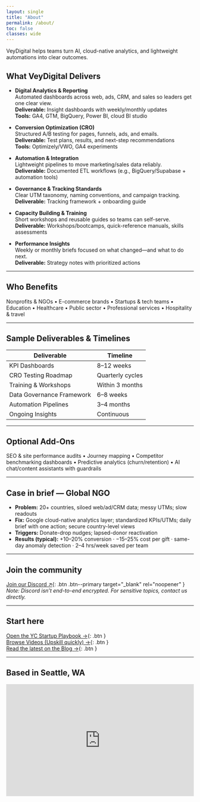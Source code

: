 ```yaml
---
layout: single
title: "About"
permalink: /about/
toc: false
classes: wide
---
```


VeyDigital helps teams turn AI, cloud-native analytics, and lightweight automations into clear outcomes.

## What VeyDigital Delivers

- **Digital Analytics & Reporting**  
  Automated dashboards across web, ads, CRM, and sales so leaders get one clear view.  
  **Deliverable:** Insight dashboards with weekly/monthly updates  
  **Tools:** GA4, GTM, BigQuery, Power BI, cloud BI studio

- **Conversion Optimization (CRO)**  
  Structured A/B testing for pages, funnels, ads, and emails.  
  **Deliverable:** Test plans, results, and next-step recommendations  
  **Tools:** Optimizely/VWO, GA4 experiments

- **Automation & Integration**  
  Lightweight pipelines to move marketing/sales data reliably.  
  **Deliverable:** Documented ETL workflows (e.g., BigQuery/Supabase + automation tools)

- **Governance & Tracking Standards**  
  Clear UTM taxonomy, naming conventions, and campaign tracking.  
  **Deliverable:** Tracking framework + onboarding guide

- **Capacity Building & Training**  
  Short workshops and reusable guides so teams can self-serve.  
  **Deliverable:** Workshops/bootcamps, quick-reference manuals, skills assessments

- **Performance Insights**  
  Weekly or monthly briefs focused on what changed—and what to do next.  
  **Deliverable:** Strategy notes with prioritized actions

---

## Who Benefits

Nonprofits & NGOs • E-commerce brands • Startups & tech teams • Education • Healthcare • Public sector • Professional services • Hospitality & travel

---

## Sample Deliverables & Timelines

| Deliverable               | Timeline         |
|---------------------------|------------------|
| KPI Dashboards            | 8–12 weeks       |
| CRO Testing Roadmap       | Quarterly cycles |
| Training & Workshops      | Within 3 months  |
| Data Governance Framework | 6–8 weeks        |
| Automation Pipelines      | 3–4 months       |
| Ongoing Insights          | Continuous       |

---

## Optional Add-Ons

SEO & site performance audits • Journey mapping • Competitor benchmarking dashboards • Predictive analytics (churn/retention) • AI chat/content assistants with guardrails

---

## Case in brief — Global NGO

- **Problem:** 20+ countries, siloed web/ad/CRM data; messy UTMs; slow readouts  
- **Fix:** Google cloud-native analytics layer; standardized KPIs/UTMs; daily brief with one action; secure country-level views  
- **Triggers:** Donate-drop nudges; lapsed-donor reactivation  
- **Results (typical):** +10–20% conversion · −15–25% cost per gift · same-day anomaly detection · 2–4 hrs/week saved per team

---

## Join the community

[Join our Discord ↗](https://discord.gg/yourInviteCode){: .btn .btn--primary target="_blank" rel="noopener" }  
*Note: Discord isn’t end-to-end encrypted. For sensitive topics, contact us directly.*

---

## Start here

[Open the YC Startup Playbook →](/playbook/){: .btn }  
[Browse Videos (Upskill quickly) →](/videos/){: .btn }  
[Read the latest on the Blog →](/blog/){: .btn }

---

## Based in Seattle, WA

<iframe
  title="Map: Seattle, WA"
  src="https://www.openstreetmap.org/export/embed.html?bbox=-122.4594%2C47.495%2C-122.224%2C47.734&layer=mapnik&marker=47.6062%2C-122.3321"
  width="100%" height="300" style="border:0;" loading="lazy" allowfullscreen>
</iframe>
